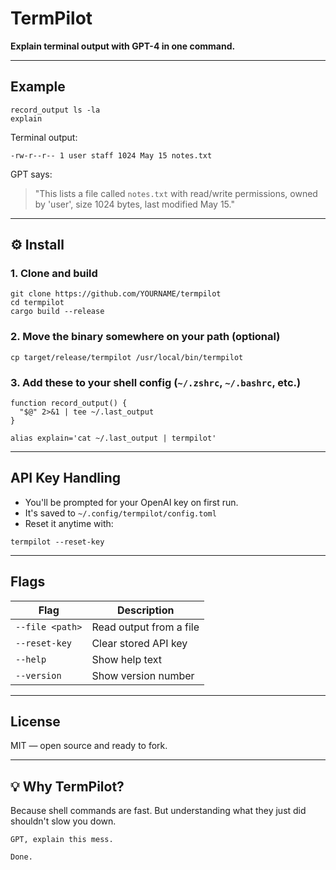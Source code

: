 # TermPilot

**Explain terminal output with GPT-4 in one command.**

---

## Example

```
record_output ls -la
explain
```

Terminal output:
```
-rw-r--r-- 1 user staff 1024 May 15 notes.txt
```

GPT says:
> "This lists a file called `notes.txt` with read/write permissions, owned by 'user', size 1024 bytes, last modified May 15."

---

## ⚙️ Install

### 1. Clone and build

```
git clone https://github.com/YOURNAME/termpilot
cd termpilot
cargo build --release
```

### 2. Move the binary somewhere on your path (optional)

```
cp target/release/termpilot /usr/local/bin/termpilot
```

### 3. Add these to your shell config (`~/.zshrc`, `~/.bashrc`, etc.)

```
function record_output() {
  "$@" 2>&1 | tee ~/.last_output
}

alias explain='cat ~/.last_output | termpilot'
```

---

## API Key Handling

- You'll be prompted for your OpenAI key on first run.
- It's saved to `~/.config/termpilot/config.toml`
- Reset it anytime with:
```
termpilot --reset-key
```

---

## Flags

| Flag            | Description                      |
|-----------------|----------------------------------|
| `--file <path>` | Read output from a file          |
| `--reset-key`   | Clear stored API key             |
| `--help`        | Show help text                   |
| `--version`     | Show version number              |

---

## License

MIT — open source and ready to fork.

---

## 💡 Why TermPilot?

Because shell commands are fast. But understanding what they just did shouldn't slow you down.

```
GPT, explain this mess.
```
```
Done.
```
